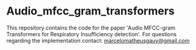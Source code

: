 # Audio_mfcc_gram_transformers

This repository contains the code for the paper 'Audio MFCC-gram Transformers for Respiratory Insufficiency detection'. For questions regarding the implementation contact: marcelomatheusgauy@gmail.com
